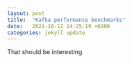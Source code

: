 ```yaml
---
layout: post
title:  "Kafka performance benchmarks"
date:   2021-10-12 14:25:19 +0200
categories: jekyll update
---
```


That should be interesting

